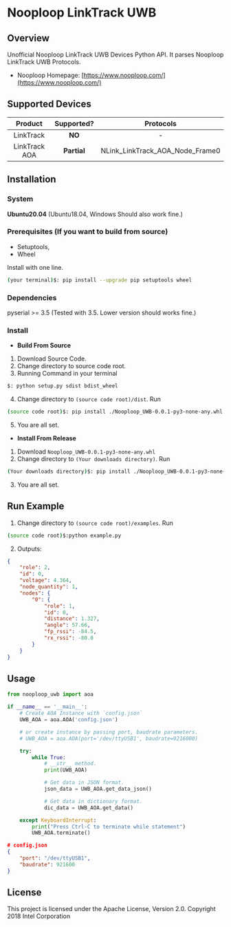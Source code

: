 # **Nooploop LinkTrack UWB**

## **Overview**
Unofficial Nooploop LinkTrack UWB Devices Python API. It parses Nooploop LinkTrack UWB Protocols.
    
* Nooploop Homepage: [https://www.nooploop.com/](https://www.nooploop.com/)

## Supported Devices
| Product | Supported? | Protocols |
| :-----: | :--------: | :-------: |
| LinkTrack |  **NO**  |     -     |
| LinkTrack AOA | **Partial** | NLink_LinkTrack_AOA_Node_Frame0 |

## Installation

### System

**Ubuntu20.04** (Ubuntu18.04, Windows Should also work fine.)

### Prerequisites (If you want to build from source)

* Setuptools,
* Wheel
    
Install with one line.
    
```bash
(your terminal)$: pip install --upgrade pip setuptools wheel
```


### Dependencies

pyserial >= 3.5 (Tested with 3.5. Lower version should works fine.)

### Install
* **Build From Source**

1. Download Source Code.
2. Change directory to source code root.
3. Running Command in your terminal
```bash
$: python setup.py sdist bdist_wheel
```
4. Change directory to `(source code root)/dist`. Run
```bash
(source code root)$: pip install ./Nooploop_UWB-0.0.1-py3-none-any.whl
```
5. You are all set.

* **Install From Release**

1. Download `Nooploop_UWB-0.0.1-py3-none-any.whl`
2. Change directory to `(Your downloads directory)`. Run
```bash
(Your downloads directory)$: pip install ./Nooploop_UWB-0.0.1-py3-none-any.whl
```
3. You are all set.

## Run Example

1. Change directory to `(source code root)/examples`. Run
```bash
(source code root)$:python example.py
```

2. Outputs:

```JSON
{
    "role": 2,
    "id": 0,
    "voltage": 4.364,
    "node_quantity": 1,
    "nodes": {
        "0": {
            "role": 1,
            "id": 0,
            "distance": 1.327,
            "angle": 57.66,
            "fp_rssi": -84.5,
            "rx_rssi": -80.0
        }
    }
}
```


## Usage

```python
from nooploop_uwb import aoa

if __name__ == '__main__':
    # Create AOA Instance with `config.json`
    UWB_AOA = aoa.AOA('config.json')

    # or create instance by passing port, baudrate parameters.
    # UWB_AOA = aoa.AOA(port='/dev/ttyUSB1', baudrate=9216000)

    try:
        while True:
            # __str__ method.
            print(UWB_AOA)

            # Get data in JSON format.
            json_data = UWB_AOA.get_data_json()

            # Get data in dictionary format.
            dic_data = UWB_AOA.get_data()

    except KeyboardInterrupt:
        print("Press Ctrl-C to terminate while statement")
        UWB_AOA.terminate()
```

```JSON
# config.json
{
    "port": "/dev/ttyUSB1",
    "baudrate": 921600  
}
```

## License
This project is licensed under the Apache License, Version 2.0. Copyright 2018 Intel Corporation
